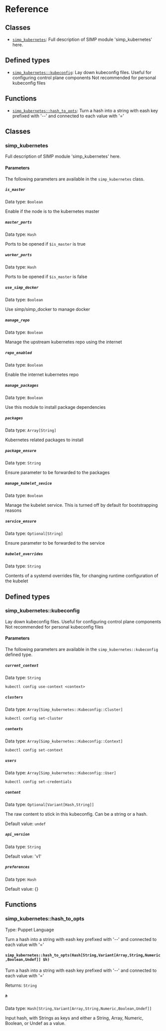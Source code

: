 # Reference

## Classes
* [`simp_kubernetes`](#simp_kubernetes): Full description of SIMP module 'simp_kubernetes' here.
## Defined types
* [`simp_kubernetes::kubeconfig`](#simp_kuberneteskubeconfig): Lay down kubeconfig files. Useful for configuring control plane components Not recommended for personal kubeconfig files
## Functions
* [`simp_kubernetes::hash_to_opts`](#simp_kuberneteshash_to_opts): Turn a hash into a string with eash key prefixed with '--' and connected to each value with '='
## Classes

### simp_kubernetes

Full description of SIMP module 'simp_kubernetes' here.


#### Parameters

The following parameters are available in the `simp_kubernetes` class.

##### `is_master`

Data type: `Boolean`

Enable if the node is to the kubernetes master

##### `master_ports`

Data type: `Hash`

Ports to be opened if `$is_master` is true

##### `worker_ports`

Data type: `Hash`

Ports to be opened if `$is_master` is false

##### `use_simp_docker`

Data type: `Boolean`

Use simp/simp_docker to manage docker

##### `manage_repo`

Data type: `Boolean`

Manage the upstream kubernetes repo using the internet

##### `repo_enabled`

Data type: `Boolean`

Enable the internet kubernetes repo

##### `manage_packages`

Data type: `Boolean`

Use this module to install package dependencies

##### `packages`

Data type: `Array[String]`

Kubernetes related packages to install

##### `package_ensure`

Data type: `String`

Ensure parameter to be forwarded to the packages

##### `manage_kubelet_sevice`

Data type: `Boolean`

Manage the kubelet service. This is turned off by
default for bootstrapping reasons

##### `service_ensure`

Data type: `Optional[String]`

Ensure parameter to be forwarded to the service

##### `kubelet_overrides`

Data type: `String`

Contents of a systemd overrides file, for changing
runtime configuration of the kubelet


## Defined types

### simp_kubernetes::kubeconfig

Lay down kubeconfig files. Useful for configuring control plane components
Not recommended for personal kubeconfig files


#### Parameters

The following parameters are available in the `simp_kubernetes::kubeconfig` defined type.

##### `current_context`

Data type: `String`

`kubectl config use-context <context>`

##### `clusters`

Data type: `Array[Simp_kubernetes::Kubeconfig::Cluster]`

`kubectl config set-cluster`

##### `contexts`

Data type: `Array[Simp_kubernetes::Kubeconfig::Context]`

`kubectl config set-context`

##### `users`

Data type: `Array[Simp_kubernetes::Kubeconfig::User]`

`kubectl config set-credentials`

##### `content`

Data type: `Optional[Variant[Hash,String]]`

The raw content to stick in this kubeconfig. Can be a string or a hash.

Default value: `undef`

##### `api_version`

Data type: `String`



Default value: 'v1'

##### `preferences`

Data type: `Hash`



Default value: {}


## Functions

### simp_kubernetes::hash_to_opts
Type: Puppet Language

Turn a hash into a string with eash key prefixed
with '--' and connected to each value with '='

#### `simp_kubernetes::hash_to_opts(Hash[String,Variant[Array,String,Numeric,Boolean,Undef]] $h)`

Turn a hash into a string with eash key prefixed
with '--' and connected to each value with '='

Returns: `String`

##### `h`

Data type: `Hash[String,Variant[Array,String,Numeric,Boolean,Undef]]`

Input hash, with Strings as keys and either a String, Array,
Numeric, Boolean, or Undef as a value.

